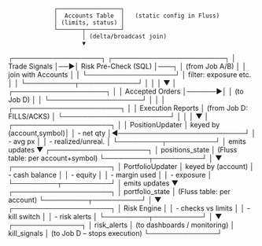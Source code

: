                  ┌──────────────────┐
                 │  Accounts Table  │   (static config in Fluss)
                 │ (limits, status) │
                 └───────┬──────────┘
                         │ (delta/broadcast join)
                         ▼
┌──────────────────┐   ┌───────────────────────┐
│  Trade Signals   │──▶│ Risk Pre-Check (SQL)  │───┐
│  (from Job A/B)  │   │ join with Accounts     │   │
└──────────────────┘   │ filter: exposure etc. │   │
                       └──────────┬────────────┘   │
                                  │                │
                                  ▼                │
                       ┌───────────────────┐       │
                       │  Accepted Orders  │──────▶│
                       │   (to Job D)      │       │
                       └───────────────────┘       │
                                                   │
                                                   │
┌──────────────────────┐                           │
│ Execution Reports    │ (from Job D: FILLS/ACKS)  │
└──────────────────────┘                           │
             │                                    │
             ▼                                    │
 ┌────────────────────┐                           │
 │ PositionUpdater    │  keyed by (account,symbol)│
 │ - net qty          │◀──────────────────────────┘
 │ - avg px           │
 │ - realized/unreal. │
 └─────────┬──────────┘
           │ emits updates
           ▼
 ┌────────────────────┐
 │ positions_state    │   (Fluss table: per account+symbol)
 └─────────┬──────────┘
           │
           ▼
 ┌────────────────────┐
 │ PortfolioUpdater   │ keyed by (account)
 │ - cash balance     │
 │ - equity           │
 │ - margin used      │
 │ - exposure         │
 └─────────┬──────────┘
           │ emits updates
           ▼
 ┌────────────────────┐
 │ portfolio_state    │   (Fluss table: per account)
 └─────────┬──────────┘
           │
           ▼
 ┌────────────────────┐
 │ Risk Engine        │
 │ - checks vs limits │
 │ - kill switch      │
 │ - risk alerts      │
 └─────────┬──────────┘
           │
           ▼
   ┌──────────────┐
   │ risk_alerts  │ (to dashboards / monitoring)
   │ kill_signals │ (to Job D – stops execution)
   └──────────────┘
